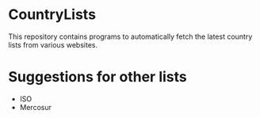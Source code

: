 # CountryLists
This repository contains programs to automatically fetch the latest country lists from various websites.

# Suggestions for other lists
- ISO
- Mercosur
